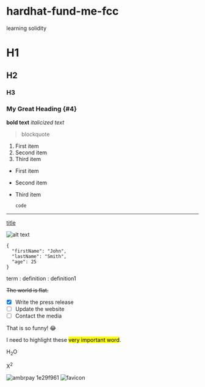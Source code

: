 # hardhat-fund-me-fcc
learning solidity
# H1
## H2
### H3
### My Great Heading {#4}

**bold text**
*italicized text*
> blockquote

1. First item
2. Second item
3. Third item

- First item
- Second item
- Third item

  `code`

---

[title](https://www.example.com)

![alt text]([image.jpg](https://public.bnbstatic.com/static/academy/uploads-original/58c50cc0c0f241fd9b4422f23e3856d2.png)https://public.bnbstatic.com/static/academy/uploads-original/58c50cc0c0f241fd9b4422f23e3856d2.png)

```
{
  "firstName": "John",
  "lastName": "Smith",
  "age": 25
}
```
term
: definition
: definition1

~~The world is flat.~~

- [x] Write the press release
- [ ] Update the website
- [ ] Contact the media

That is so funny! :joy:

I need to highlight these <mark>very important word</mark>.

H<sub>2</sub>O

X<sup>2</sup>

![ambrpay 1e29f961](https://github.com/xzpierre/hardhat-fund-me-fcc/assets/79710037/6e7861d0-fb23-4201-9c1d-7850cc963bc8)
![favicon](https://github.com/xzpierre/hardhat-fund-me-fcc/assets/79710037/b1f105d8-2302-4463-85e0-e500b772fcd3)
